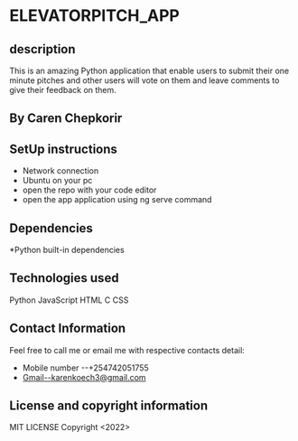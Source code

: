 # ELEVATORPITCH_APP
## description
  This is an amazing Python application that enable users to submit their one minute pitches and other users will vote on them and leave comments to give their feedback on them.  

## By Caren Chepkorir
## SetUp instructions
  * Network connection
  * Ubuntu on your pc
  * open the repo with your code editor
  * open the app application using ng serve command
## Dependencies
  *Python built-in dependencies
  
## Technologies used
  Python
  JavaScript
  HTML
  C
  CSS
## Contact Information
Feel free to call me or email me with respective contacts detail:
  * Mobile number --+254742051755
  * Gmail--karenkoech3@gmail.com
## License and copyright information
  MIT LICENSE  Copyright <2022> <CAREN CHEPKORIR>